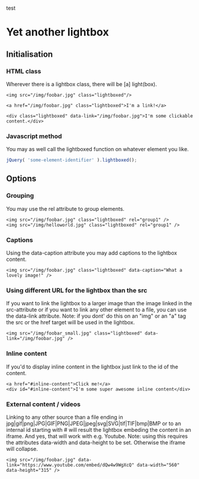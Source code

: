 test
# Yet another lightbox

## Initialisation

### HTML class
Wherever there is a lightbox class, there will be \[a\] light(box).
```
<img src="/img/foobar.jpg" class="lightboxed"/>
```
```
<a href="/img/foobar.jpg" class="lightboxed">I'm a link!</a>
```
```
<div class="lightboxed" data-link="/img/foobar.jpg">I'm some clickable content.</div>
```

### Javascript method
You may as well call the lightboxed function on whatever element you like.
```javascript
jQuery( 'some-element-identifier' ).lightboxed();
```

## Options

### Grouping
You may use the rel attribute to group elements.
```
<img src="/img/foobar.jpg" class="lightboxed" rel="group1" />
<img src="/img/helloworld.jpg" class="lightboxed" rel="group1" />
```

### Captions
Using the data-caption attribute you may add captions to the lightbox content.
```
<img src="/img/foobar.jpg" class="lightboxed" data-caption="What a lovely image!" />
```

### Using different URL for the lightbox than the src
If you want to link the lightbox to a larger image than the image linked in the src-attribute or if you want to link any other element to a file, you can use the data-link attribute. Note: if you dont' do this on an "img" or an "a" tag the src or the href target will be used in the lightbox.
```
<img src="/img/foobar_small.jpg" class="lightboxed" data-link="/img/foobar.jpg" />
```

### Inline content
If you'd to display inline content in the lightbox just link to the id of the content.
```
<a href="#inline-content">Click me!</a>
<div id="#inline-content">I'm some super awesome inline content</div>
```

### External content / videos
Linking to any other source than a file ending in jpg|gif|png|JPG|GIF|PNG|JPEG|jpeg|svg|SVG|tif|TIF|bmp|BMP or to an internal id starting with # will result the lightbox embeding the content in an iframe. And yes, that will work with e.g. Youtube.
Note: using this requires the attributes data-width and data-height to be set. Otherwise the iframe will collapse.
```
<img src="/img/foobar.jpg" data-link="https://www.youtube.com/embed/dQw4w9WgXcQ" data-width="560" data-height="315" />
```

